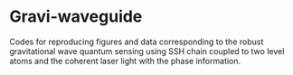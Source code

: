 # Gravi-waveguide
Codes for reproducing figures and data corresponding to the robust gravitational wave quantum sensing using SSH chain coupled to two level atoms and the coherent laser light with the phase information.
